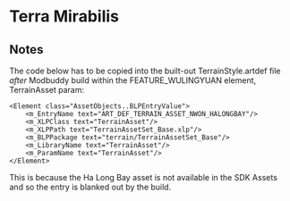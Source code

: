 # Terra Mirabilis

## Notes

The code below has to be copied into the built-out TerrainStyle.artdef file *after* Modbuddy build within the FEATURE_WULINGYUAN element, TerrainAsset param:

	<Element class="AssetObjects..BLPEntryValue">
		<m_EntryName text="ART_DEF_TERRAIN_ASSET_NWON_HALONGBAY"/>
		<m_XLPClass text="TerrainAsset"/>
		<m_XLPPath text="TerrainAssetSet_Base.xlp"/>
		<m_BLPPackage text="terrain/TerrainAssetSet_Base"/>
		<m_LibraryName text="TerrainAsset"/>
		<m_ParamName text="TerrainAsset"/>
	</Element>			
			
This is because the Ha Long Bay asset is not available in the SDK Assets and so the entry is blanked out by the build.
